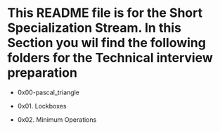 # This README file is for the Short Specialization Stream. In this Section you wil find the following folders for the Technical interview preparation

* 0x00-pascal_triangle

* 0x01. Lockboxes

* 0x02. Minimum Operations
